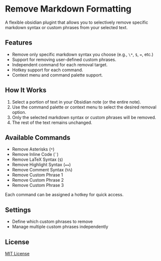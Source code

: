 # Remove Markdown Formatting

A flexible obsidian plugint that allows you to selectively remove specific markdown syntax or custom phrases from your selected text.

## Features

-   Remove only specific markdown syntax you choose (e.g., `\*`, `$`, `=`, etc.)
-   Support for removing user-defined custom phrases.
-   Independent command for each removal target.
-   Hotkey support for each command.
-   Context menu and command palette support.

## How It Works

1. Select a portion of text in your Obsidian note (or the entire note).
2. Use the command palette or context menu to select the desired removal option.
3. Only the selected markdown syntax or custom phrases will be removed.
4. The rest of the text remains unchanged.

## Available Commands

-   Remove Asterisks (`*`)
-   Remove Inline Code (`` ` ``)
-   Remove LaTeX Syntax (`$`)
-   Remove Highlight Syntax (`==`)
-   Remove Comment Syntax (`%%`)
-   Remove Custom Phrase 1
-   Remove Custom Phrase 2
-   Remove Custom Phrase 3

Each command can be assigned a hotkey for quick access.

## Settings

-   Define which custom phrases to remove
-   Manage multiple custom phrases independently

## License

[MIT License](./LICENSE)

